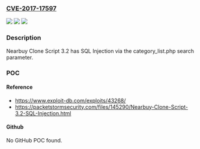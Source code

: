 ### [CVE-2017-17597](https://cve.mitre.org/cgi-bin/cvename.cgi?name=CVE-2017-17597)
![](https://img.shields.io/static/v1?label=Product&message=n%2Fa&color=blue)
![](https://img.shields.io/static/v1?label=Version&message=n%2Fa&color=blue)
![](https://img.shields.io/static/v1?label=Vulnerability&message=n%2Fa&color=brighgreen)

### Description

Nearbuy Clone Script 3.2 has SQL Injection via the category_list.php search parameter.

### POC

#### Reference
- https://www.exploit-db.com/exploits/43268/
- https://packetstormsecurity.com/files/145290/Nearbuy-Clone-Script-3.2-SQL-Injection.html

#### Github
No GitHub POC found.

